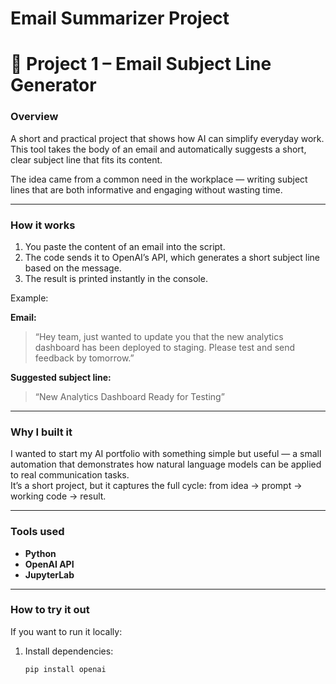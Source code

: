 ﻿# Email Summarizer Project
# 📧 Project 1 – Email Subject Line Generator

### Overview
A short and practical project that shows how AI can simplify everyday work.  
This tool takes the body of an email and automatically suggests a short, clear subject line that fits its content.

The idea came from a common need in the workplace — writing subject lines that are both informative and engaging without wasting time.

---

### How it works
1. You paste the content of an email into the script.  
2. The code sends it to OpenAI’s API, which generates a short subject line based on the message.  
3. The result is printed instantly in the console.

Example:

**Email:**  
> “Hey team, just wanted to update you that the new analytics dashboard has been deployed to staging. Please test and send feedback by tomorrow.”

**Suggested subject line:**  
> “New Analytics Dashboard Ready for Testing”

---

### Why I built it
I wanted to start my AI portfolio with something simple but useful — a small automation that demonstrates how natural language models can be applied to real communication tasks.  
It’s a short project, but it captures the full cycle: from idea → prompt → working code → result.

---

### Tools used
- **Python**  
- **OpenAI API**  
- **JupyterLab**

---

### How to try it out
If you want to run it locally:
1. Install dependencies:
   ```bash
   pip install openai

